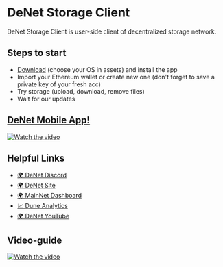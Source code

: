 # DeNet Storage Client

DeNet Storage Client is user-side client of decentralized storage network.

## Steps to start

- [Download](https://github.com/DeNetPRO/StorageProvider/releases/latest) (choose your OS in assets) and install the app
- Import your Ethereum wallet or create new one (don't forget to save a private key of your fresh acc)
- Try storage (upload, download, remove files)
- Wait for our updates

## [DeNet Mobile App!](https://apps.apple.com/us/app/denet-storage/id1643491316)


[![Watch the video](https://i.ytimg.com/an_webp/v6Qq8-n7d18/mqdefault_6s.webp?du=3000&sqp=CJSGg5wG&rs=AOn4CLDakJED94t3zPUa9wRQGUqC4c7wjQ)](https://www.youtube.com/watch?v=v6Qq8-n7d18)

## Helpful Links

- [🌍 DeNet Discord](https://discord.gg/Mt5ug7ds)
- [🌍 DeNet Site](https://denet.pro)
- [🌍 MainNet Dashboard](https://mainnet.dfile.tech)
- [📈 Dune Analytics](https://dune.com/djdeniro/storageprotocol-v2)
- [🌍 DeNet YouTube](https://www.youtube.com/channel/UCeCxt3tYbtSkJvaznNjQimQ)

## Video-guide
[![Watch the video](https://img.youtube.com/vi/D0qoKiJDqaU/hqdefault.jpg)](https://youtu.be/D0qoKiJDqaU)


